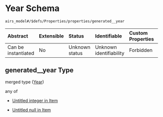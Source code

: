 # Year Schema

```txt
airs_model#/$defs/Properties/properties/generated__year
```



| Abstract            | Extensible | Status         | Identifiable            | Custom Properties | Additional Properties | Access Restrictions | Defined In                                                      |
| :------------------ | :--------- | :------------- | :---------------------- | :---------------- | :-------------------- | :------------------ | :-------------------------------------------------------------- |
| Can be instantiated | No         | Unknown status | Unknown identifiability | Forbidden         | Allowed               | none                | [model.schema.json\*](model.schema.json "open original schema") |

## generated\_\_year Type

merged type ([Year](model-defs-properties-properties-year.md))

any of

* [Untitled integer in Item](model-defs-properties-properties-year-anyof-0.md "check type definition")

* [Untitled null in Item](model-defs-properties-properties-year-anyof-1.md "check type definition")
